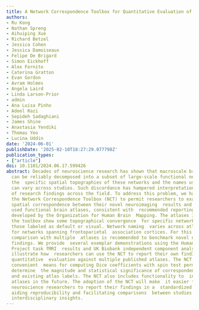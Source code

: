 ```yaml
---
title: A Network Correspondence Toolbox for Quantitative Evaluation of Novel Neuroimaging Results
authors:
- Ru Kong
- Nathan Spreng
- Aihuiping Xue
- Richard Betzel
- Jessica Cohen
- Jessica Damoiseaux
- Felipe De Brigard
- Simon Eickhoff
- Alex Fornito
- Caterina Gratton
- Evan Gordon
- Avram Holmes
- Angela Laird
- Linda Larson-Prior
- admin
- Ana Luisa Pinho
- Adeel Razi
- Sepideh Sadaghiani
- James Shine
- Anastasia Yendiki
- Thomas Yeo
- Lucina Uddin
date: '2024-06-01'
publishDate: '2025-02-10T18:27:29.077798Z'
publication_types:
- ["article"]
doi: 10.1101/2024.06.17.599426
abstract: Decades of neuroscience research has shown that macroscale brain dynamics
  can be reliably decomposed into a subset of large-scale functional networks, but
  the  specific spatial topographies of these networks and the names used to describe  them
  can vary across studies. Such discordance has hampered interpretation and  convergence
  of research findings across the field. To address this problem, we have developed
  the Network Correspondence Toolbox (NCT) to permit researchers to examine and report
  spatial correspondence between their novel neuroimaging  results and sixteen widely
  used functional brain atlases, consistent with  recommended reporting standards
  developed by the Organization for Human Brain  Mapping. The atlases included in
  the toolbox show some topographical convergence  for specific networks, such as
  those labeled as default or visual. Network naming  varies across atlases, particularly
  for networks spanning frontoparietal  association cortices. For this reason, quantitative
  comparison with multiple  atlases is recommended to benchmark novel neuroimaging
  findings. We provide  several exemplar demonstrations using the Human Connectome
  Project task fMRI  results and UK Biobank independent component analysis maps to
  illustrate how  researchers can use the NCT to report their own findings through
  quantitative  evaluation against multiple published atlases. The NCT provides a
  convenient  means for computing Dice coefficients with spin test permutations to
  determine  the magnitude and statistical significance of correspondence among user-defined  maps
  and existing atlas labels. The NCT also includes functionality to  incorporate additional
  atlases in the future. The adoption of the NCT will make  it easier for network
  neuroscience researchers to report their findings in a  standardized manner, thus
  aiding reproducibility and facilitating comparisons  between studies to produce
  interdisciplinary insights.
---
```

